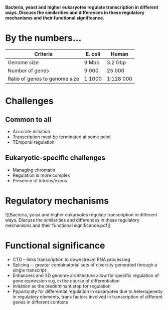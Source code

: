 **Bacteria, yeast and higher eukaryotes regulate transcription in different ways. Discuss the similarities and differences in these regulatory mechanisms and their functional significance.**

# By the numbers... 

| Criteria                      | E. coli | Human     |
| ----------------------------- | ------- | --------- |
| Genome size                   | 9 Mbp   | 3.2 Gbp   |
| Number of genes               | 9 000   | 25 000    |
| Ratio of genes to genome size | 1:1000  | 1:128 000 | 

# Challenges
## Common to all
- Accurate initiation
- Transcription must be terminated at some point
- TEmporal regulation 

## Eukaryotic-specific challenges
- Managing chromatin 
- Regulation is more complex
- Presence of introns/exons 

# Regulatory mechanisms 

![[Bacteria, yeast and higher eukaryotes regulate transcription in different ways. Discuss the similarities and differences in these regulatory mechanisms and their functional significance.pdf]]

# Functional significance 
- CTD – links transcription to downstream RNA processing
- Splicing –  greater combinatorial sets of diversity generated through a single transcript
- Enhancers and 3D genome architecture allow for specific regulation of gene expression e.g. in the course of differentiation
- Initiation as the predominant step for regulation
- Ppportunity for differential regulation in eukaryotes due to heterogeneity in regulatory elements, trans factors involved in transcription of different genes in different contexts

